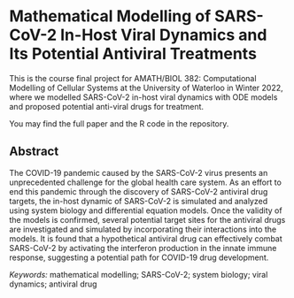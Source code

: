# Mathematical Modelling of SARS-CoV-2 In-Host Viral Dynamics and Its Potential Antiviral Treatments

This is the course final project for AMATH/BIOL 382: Computational Modelling of Cellular Systems at the University of Waterloo in Winter 2022, where we modelled SARS-CoV-2 in-host viral dynamics with ODE models and proposed potential anti-viral drugs for treatment.

You may find the full paper and the R code in the repository.

## Abstract

The COVID-19 pandemic caused by the SARS-CoV-2 virus presents an unprecedented challenge for the global health care system. As an effort to end this pandemic through the discovery of SARS-CoV-2 antiviral drug targets, the in-host dynamic of SARS-CoV-2 is simulated and analyzed using system biology and differential equation models. Once the validity of the models is confirmed, several potential target sites for the antiviral drugs are investigated and simulated by incorporating their interactions into the models. It is found that a hypothetical antiviral drug can effectively combat SARS-CoV-2 by activating the interferon production in the innate immune response, suggesting a potential path for COVID-19 drug development.

*Keywords:* mathematical modelling; SARS-CoV-2; system biology; viral dynamics; antiviral drug
